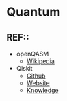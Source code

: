 # Quantum

## REF::
- openQASM
  - [Wikipedia](https://en.wikipedia.org/wiki/OpenQASM)
- Qiskit
  - [Github](https://github.com/Qiskit)
  - [Website](https://qiskit.org/)
  - [Knowledge](https://www.youtube.com/watch?v=Jx7IuJMYtJM)

